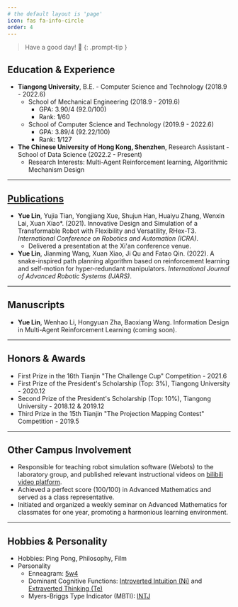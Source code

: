 ```yaml
---
# the default layout is 'page'
icon: fas fa-info-circle
order: 4
---
```


> Have a good day! 🎉
{: .prompt-tip }

## Education & Experience
- **Tiangong University**, B.E. - Computer Science and Technology (2018.9 - 2022.6)
    - School of Mechanical Engineering (2018.9 - 2019.6)
        - GPA: 3.90/4 (92.0/100)
        - Rank: **1**/60
    - School of Computer Science and Technology (2019.9 - 2022.6)
        - GPA: 3.89/4 (92.22/100)
        - Rank: **1**/127
- **The Chinese University of Hong Kong, Shenzhen**, Research Assistant - School of Data Science (2022.2 - Present)
    - Research Interests: Multi-Agent Reinforcement learning, Algorithmic Mechanism Design

---

## [Publications](https://scholar.google.com/citations?user=fbvQHX4AAAAJ&hl=zh-CN)
- **Yue Lin**, Yujia Tian, Yongjiang Xue, Shujun Han, Huaiyu Zhang, Wenxin Lai, Xuan Xiao\*. (2021). Innovative Design and Simulation of a Transformable Robot with Flexibility and Versatility, RHex-T3. *International Conference on Robotics and Automation (ICRA)*.
    - Delivered a presentation at the Xi'an conference venue.
- **Yue Lin**, Jianming Wang, Xuan Xiao, Ji Qu and Fatao Qin. (2022). A snake-inspired path planning algorithm based on reinforcement learning and self-motion for hyper-redundant manipulators. *International Journal of Advanced Robotic Systems (IJARS)*. 

---

## Manuscripts
- **Yue Lin**, Wenhao Li, Hongyuan Zha, Baoxiang Wang. Information Design in Multi-Agent Reinforcement Learning (coming soon).

---

## Honors & Awards
- First Prize in the 16th Tianjin "The Challenge Cup" Competition - 2021.6
- First Prize of the President's Scholarship (Top: 3%), Tiangong University - 2020.12
- Second Prize of the President's Scholarship (Top: 10%), Tiangong University - 2018.12 & 2019.12
- Third Prize in the 15th Tianjin "The Projection Mapping Contest" Competition - 2019.5

---

## Other Campus Involvement
- Responsible for teaching robot simulation software (Webots) to the laboratory group, and published relevant instructional videos on [bilibili video platform](https://space.bilibili.com/36040555).
- Achieved a perfect score (100/100) in Advanced Mathematics and served as a class representative.
- Initiated and organized a weekly seminar on Advanced Mathematics for classmates for one year, promoting a harmonious learning environment.

---

## Hobbies & Personality
- Hobbies: Ping Pong, Philosophy, Film
- Personality
    - Enneagram: [5w4](https://www.enneagraminstitute.com/type-5)
    - Dominant Cognitive Functions: [Introverted Intuition (Ni)](https://en.wikipedia.org/wiki/Jungian_cognitive_functions#Introverted_intuition) and [Extraverted Thinking (Te)](https://en.wikipedia.org/wiki/Jungian_cognitive_functions#Extraverted_thinking)
    - Myers-Briggs Type Indicator (MBTI): [INTJ](https://www.16personalities.com/intj-personality)